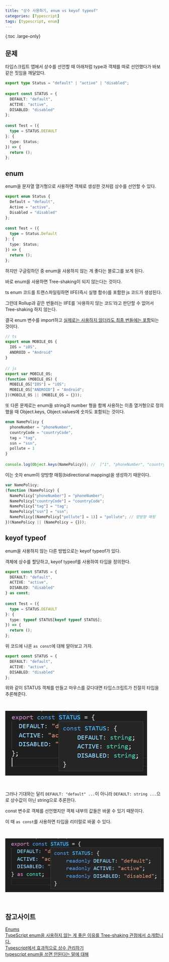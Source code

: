 ```yaml
---
title: "상수 사용하기, enum vs keyof typeof"
categories: [Typescript]
tags: [typescript, enum]
---
```


{:toc .large-only}

## 문제

타입스크립트 앱에서 상수를 선언할 때 아래처럼 type과 객체를 따로 선언했다가 바보같은 짓임을 깨달았다.

```ts
export type Status = "default" | "active" | "disabled";

export const STATUS = {
  DEFAULT: "default",
  ACTIVE: "active",
  DISABLED: "disabled"
};

const Test = ({
  type = STATUS.DEFAULT
}: {
  type: Status;
}) => {
  return ();
};
```

## enum

enum을 문자열 열거형으로 사용하면 객체로 생성한 것처럼 상수를 선언할 수 있다.

```ts
export enum Status {
  Default = "default",
  Active = "active",
  Disabled = "disabled"
};

const Test = ({
  type = Status.Default
}: {
  type: Status;
}) => {
  return ();
};
```

하지만 구글링하던 중 enum을 사용하지 않는 게 좋다는 블로그를 보게 된다.

바로 enum을 사용하면 Tree-shaking이 되지 않는다는 것이다.

ts enum 코드를 트랜스파일링하면 IIFE(즉시 실행 함수)를 포함한 js 코드가 생성된다.

그런데 Rollup과 같은 번들러는 IIFE를 ‘사용하지 않는 코드’라고 판단할 수 없어서 Tree-shaking 하지 않는다.

결국 enum 변수를 import하고 <u>실제로는 사용하지 않더라도 최종 번들에는 포함</u>되는 것이다.

```ts
// ts
export enum MOBILE_OS {
  IOS = "iOS",
  ANDROID = "Android"
}

// js
export var MOBILE_OS;
(function (MOBILE_OS) {
  MOBILE_OS["IOS"] = "iOS";
  MOBILE_OS["ANDROID"] = "Android";
})(MOBILE_OS || (MOBILE_OS = {}));
```

또 다른 문제로는 enum을 string과 number 형을 함께 사용하는 이종 열거형으로 정의했을 때 Object.keys, Object.values에 숫자도 포함되는 것이다.

```ts
enum NamePolicy {
  phoneNumber = "phoneNumber",
  countryCode = "countryCode",
  tag = "tag",
  ssn = "ssn",
  pollute = 1
}

console.log(Object.keys(NamePolicy)); //  ["1", "phoneNumber", "countryCode", "tag", "ssn", "pollute"]
```

이는 숫자 enum이 양방향 매핑(bidirectional mapping)을 생성하기 때문이다.

```js
var NamePolicy;
(function (NamePolicy) {
  NamePolicy["phoneNumber"] = "phoneNumber";
  NamePolicy["countryCode"] = "countryCode";
  NamePolicy["tag"] = "tag";
  NamePolicy["ssn"] = "ssn";
  NamePolicy[(NamePolicy["pollute"] = 1)] = "pollute"; // 양방향 매핑
})(NamePolicy || (NamePolicy = {}));
```

## keyof typeof

enum을 사용하지 않는 다른 방법으로는 keyof typeof가 있다.

객체에 상수를 할당하고, keyof typeof를 사용하여 타입을 정의한다.

```ts
export const STATUS = {
  DEFAULT: "default",
  ACTIVE: "active",
  DISABLED: "disabled"
} as const;

const Test = ({
  type = STATUS.DEFAULT
}: {
  type: typeof STATUS[keyof typeof STATUS];
}) => {
  return ();
};
```

위 코드에 나온 `as const`에 대해 알아보고 가자.

```ts
export const STATUS = {
  DEFAULT: "default",
  ACTIVE: "active",
  DISABLED: "disabled"
};
```

위와 같이 STATUS 객체를 만들고 마우스를 갖다대면 타입스크립트가 친절히 타입을 추론해준다.

<img src="../../assets/img/blog/typescript/2022-04-05-enum_01.png" style="margin:30px 0;">

그러나 기대와는 달리 `DEFAULT: "default" ...`이 아니라 `DEFAULT: string ...`으로 상수값이 아닌 string으로 추론한다.

const 변수로 객체를 선언했지만 객체 내부의 값들은 바꿀 수 있기 때문이다.

이 때 `as const`를 사용하면 타입을 리터럴로 바꿀 수 있다.

<img src="../../assets/img/blog/typescript/2022-04-05-enum_02.png" style="margin:30px 0;">

## 참고사이트

[Enums](https://www.typescriptlang.org/ko/docs/handbook/enums.html)<br/>
[TypeScript enum을 사용하지 않는 게 좋은 이유를 Tree-shaking 관점에서 소개합니다.](https://engineering.linecorp.com/ko/blog/typescript-enum-tree-shaking/)<br/>
[Typescript에서 효과적으로 상수 관리하기](https://blog.toycrane.xyz/typescript%EC%97%90%EC%84%9C-%ED%9A%A8%EA%B3%BC%EC%A0%81%EC%9C%BC%EB%A1%9C-%EC%83%81%EC%88%98-%EA%B4%80%EB%A6%AC%ED%95%98%EA%B8%B0-e926db079f9)<br/>
[typescript enum을 쓰면 안된다는 말에 대해](https://velog.io/@jay/typescript-enum-be-careful#%ED%83%80%EC%9E%85-%EC%98%A4%EC%97%BC-heterogeneous-enums)
